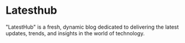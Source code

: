 # Latesthub
"LatestHub" is a fresh, dynamic blog dedicated to delivering the latest updates, trends, and insights in the world of technology.
